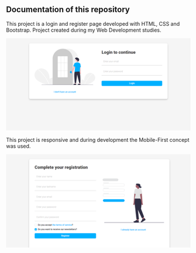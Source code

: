 ## Documentation of this repository

This project is a login and register page developed with HTML, CSS and Bootstrap. Project created during my Web Development studies.


<img src="/img/image-1.png">

This project is responsive and during development the Mobile-First concept was used.


<img src="/img/image-2.png">
